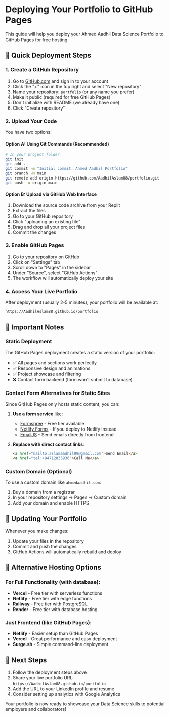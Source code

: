 # Deploying Your Portfolio to GitHub Pages

This guide will help you deploy your Ahmed Aadhil Data Science Portfolio to GitHub Pages for free hosting.

## 🚀 Quick Deployment Steps

### 1. Create a GitHub Repository

1. Go to [GitHub.com](https://github.com) and sign in to your account
2. Click the "+" icon in the top right and select "New repository"
3. Name your repository: `portfolio` (or any name you prefer)
4. Make it public (required for free GitHub Pages)
5. Don't initialize with README (we already have one)
6. Click "Create repository"

### 2. Upload Your Code

You have two options:

#### Option A: Using Git Commands (Recommended)
```bash
# In your project folder
git init
git add .
git commit -m "Initial commit: Ahmed Aadhil Portfolio"
git branch -M main
git remote add origin https://github.com/AadhilAslam88/portfolio.git
git push -u origin main
```

#### Option B: Upload via GitHub Web Interface
1. Download the source code archive from your Replit
2. Extract the files
3. Go to your GitHub repository
4. Click "uploading an existing file"
5. Drag and drop all your project files
6. Commit the changes

### 3. Enable GitHub Pages

1. Go to your repository on GitHub
2. Click on "Settings" tab
3. Scroll down to "Pages" in the sidebar
4. Under "Source", select "GitHub Actions"
5. The workflow will automatically deploy your site

### 4. Access Your Live Portfolio

After deployment (usually 2-5 minutes), your portfolio will be available at:
```
https://AadhilAslam88.github.io/portfolio
```

## 🔧 Important Notes

### Static Deployment
The GitHub Pages deployment creates a static version of your portfolio:
- ✅ All pages and sections work perfectly
- ✅ Responsive design and animations
- ✅ Project showcase and filtering
- ❌ Contact form backend (form won't submit to database)

### Contact Form Alternatives for Static Sites
Since GitHub Pages only hosts static content, you can:

1. **Use a form service** like:
   - [Formspree](https://formspree.io/) - Free tier available
   - [Netlify Forms](https://www.netlify.com/products/forms/) - If you deploy to Netlify instead
   - [EmailJS](https://www.emailjs.com/) - Send emails directly from frontend

2. **Replace with direct contact links**:
   ```html
   <a href="mailto:aslamaadhil99@gmail.com">Send Email</a>
   <a href="tel:+94712833936">Call Me</a>
   ```

### Custom Domain (Optional)
To use a custom domain like `ahmedaadhil.com`:
1. Buy a domain from a registrar
2. In your repository settings → Pages → Custom domain
3. Add your domain and enable HTTPS

## 🔄 Updating Your Portfolio

Whenever you make changes:
1. Update your files in the repository
2. Commit and push the changes
3. GitHub Actions will automatically rebuild and deploy

## 📱 Alternative Hosting Options

### For Full Functionality (with database):
- **Vercel** - Free tier with serverless functions
- **Netlify** - Free tier with edge functions  
- **Railway** - Free tier with PostgreSQL
- **Render** - Free tier with database hosting

### Just Frontend (like GitHub Pages):
- **Netlify** - Easier setup than GitHub Pages
- **Vercel** - Great performance and easy deployment
- **Surge.sh** - Simple command-line deployment

## 🎯 Next Steps

1. Follow the deployment steps above
2. Share your live portfolio URL: `https://AadhilAslam88.github.io/portfolio`
3. Add the URL to your LinkedIn profile and resume
4. Consider setting up analytics with Google Analytics

Your portfolio is now ready to showcase your Data Science skills to potential employers and collaborators!
